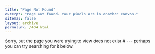 ```yaml
---
title: "Page Not Found"
excerpt: "Page not found. Your pixels are in another canvas."
sitemap: false
layout: archive
permalink: /404.html
---
```


Sorry, but the page you were trying to view does not exist # --- perhaps you can try searching for it below.

 <script>
  var GOOG_FIXURL_LANG = 'en';
  var GOOG_FIXURL_SITE = '{{ site.url }}'
 </script>
 <script src="https://linkhelp.clients.google.com/tbproxy/lh/wm/fixurl.js">
 </script>
